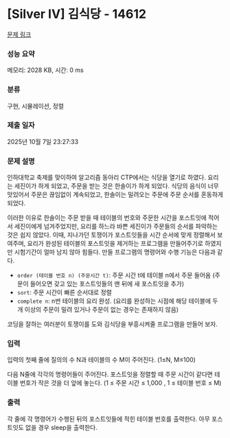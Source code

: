 # [Silver IV] 김식당 - 14612 

[문제 링크](https://www.acmicpc.net/problem/14612) 

### 성능 요약

메모리: 2028 KB, 시간: 0 ms

### 분류

구현, 시뮬레이션, 정렬

### 제출 일자

2025년 10월 7일 23:27:33

### 문제 설명

<p dir="ltr">인하대학교 축제를 맞이하여 알고리즘 동아리 CTP에서는 식당을 열기로 하였다. 요리는 세진이가 하게 되었고, 주문을 받는 것은 한솔이가 하게 되었다. 식당의 음식이 너무 맛있어서 주문은 끊임없이 계속되었고, 한솔이는 밀려오는 주문에 주문 순서를 혼동하게 되었다.</p>

<p dir="ltr">이러한 이유로 한솔이는 주문 받을 때 테이블의 번호와 주문한 시간을 포스트잇에 적어서 세진이에게 넘겨주었지만, 요리를 하느라 바쁜 세진이가 주문들의 순서를 파악하는 것은 쉽지 않았다. 이때, 지나가던 토쟁이가 포스트잇들을 시간 순서에 맞게 정렬해서 보여주며, 요리가 완성된 테이블의 포스트잇을 제거하는 프로그램을 만들어주기로 하였지만 시험기간이 얼마 남지 않아 힘들다. 만들 프로그램의 명령어와 수행 기능은 다음과 같다.</p>

<ul dir="ltr">
	<li><code>order (테이블 번호 n) (주문시간 t)</code>: 주문 시간 t에 테이블 n에서 주문 들어옴 (주문이 들어오면 갖고 있는 포스트잇들의 맨 뒤에 새 포스트잇을 추가)</li>
	<li><code>sort</code>: 주문 시간이 빠른 순서대로 정렬</li>
	<li><code>complete n</code>: n번 테이블의 요리 완성. (요리를 완성하는 시점에 해당 테이블에 두 개 이상의 주문이 밀려 있거나 주문이 없는 경우는 존재하지 않음)</li>
</ul>

<p>코딩을 잘하는 여러분이 토쟁이를 도와 김식당을 부흥시켜줄 프로그램을 만들어 보자.</p>

### 입력 

 <p dir="ltr">입력의 첫째 줄에 질의의 수 N과 테이블의 수 M이 주어진다. (1≤N, M≤100)</p>

<p>다음 N줄에 각각의 명령어들이 주어진다. 포스트잇을 정렬할 때 주문 시간이 같다면 테이블 번호가 작은 것을 더 앞에 놓는다. (1 ≤ 주문 시간 ≤ 1,000 , 1 ≤ 테이블 번호 ≤ M)</p>

### 출력 

 <p>각 줄에 각 명령어가 수행된 뒤의 포스트잇들에 적힌 테이블 번호를 출력한다. 아무 포스트잇도 없을 경우 sleep을 출력한다.</p>

